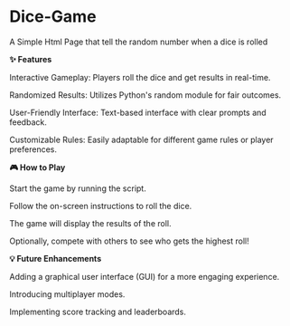    # Dice-Game
  
A Simple Html Page that tell the random number when a dice is rolled

**✨ Features**

Interactive Gameplay: Players roll the dice and get results in real-time.

Randomized Results: Utilizes Python's random module for fair outcomes. 
  
User-Friendly Interface: Text-based interface with clear prompts and feedback.
     
Customizable Rules: Easily adaptable for different game rules or player preferences.  

**🎮 How to Play**

Start the game by running the script.

Follow the on-screen instructions to roll the dice.

The game will display the results of the roll.

Optionally, compete with others to see who gets the highest roll!

**💡 Future Enhancements**

Adding a graphical user interface (GUI) for a more engaging experience.

Introducing multiplayer modes.

Implementing score tracking and leaderboards.
